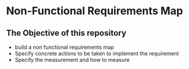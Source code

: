 # Non-Functional Requirements Map

## The Objective of this repository

- build a non functional requirements map
- Specify concrete actions to be taken to implement the requirement
- Specify the measurement and how to measure
